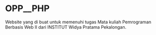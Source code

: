 # OPP__PHP
Website yang di buat untuk memenuhi tugas Mata kuliah Pemrograman Berbasis Web II dari INSTITUT Widya Pratama Pekalongan.
